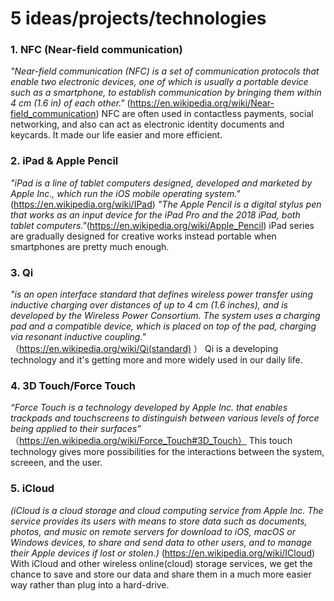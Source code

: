 # 5 ideas/projects/technologies
### 1. NFC (Near-field communication)
*"Near-field communication (NFC) is a set of communication protocols that enable two electronic devices, one of which is usually a portable device such as a smartphone, to establish communication by bringing them within 4 cm (1.6 in) of each other."* (https://en.wikipedia.org/wiki/Near-field_communication)
NFC are often used in contactless payments, social networking, and also can act as electronic identity documents and keycards. It made our life easier and more efficient.

### 2. iPad & Apple Pencil
*"iPad is a line of tablet computers designed, developed and marketed by Apple Inc., which run the iOS mobile operating system."*(https://en.wikipedia.org/wiki/IPad)
*"The Apple Pencil is a digital stylus pen that works as an input device for the iPad Pro and the 2018 iPad, both tablet computers."*(https://en.wikipedia.org/wiki/Apple_Pencil)
iPad series are gradually designed for creative works instead portable when smartphones are pretty much enough.

### 3. Qi
*"is an open interface standard that defines wireless power transfer using inductive charging over distances of up to 4 cm (1.6 inches), and is developed by the Wireless Power Consortium. The system uses a charging pad and a compatible device, which is placed on top of the pad, charging via resonant inductive coupling."* （https://en.wikipedia.org/wiki/Qi(standard) ）
Qi is a developing technology and it's getting more and more widely used in our daily life.

### 4. 3D Touch/Force Touch
*“Force Touch is a technology developed by Apple Inc. that enables trackpads and touchscreens to distinguish between various levels of force being applied to their surfaces”* （https://en.wikipedia.org/wiki/Force_Touch#3D_Touch）
This touch technology gives more possibilities for the interactions between the system, screeen, and the user.

### 5. iCloud
*(iCloud is a cloud storage and cloud computing service from Apple Inc. The service provides its users with means to store data such as documents, photos, and music on remote servers for download to iOS, macOS or Windows devices, to share and send data to other users, and to manage their Apple devices if lost or stolen.)* (https://en.wikipedia.org/wiki/ICloud)
With iCloud and other wireless online(cloud) storage services, we get the chance to save and store our data and share them in a much more easier way rather than plug into a hard-drive.
